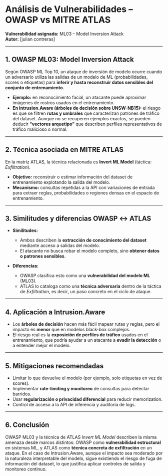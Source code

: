 # Análisis de Vulnerabilidades – OWASP vs MITRE ATLAS
**Vulnerabilidad asignada:** ML03 – Model Inversion Attack  
**Autor:** [julian contreras] 

---

## 1. OWASP ML03: Model Inversion Attack
Según OWASP ML Top 10, un ataque de inversión de modelo ocurre cuando un adversario utiliza las salidas de un modelo de ML (probabilidades, scores o etiquetas) para **inferir y hasta reconstruir datos sensibles del conjunto de entrenamiento**.  
- **Ejemplo:** en reconocimiento facial, un atacante puede aproximar imágenes de rostros usados en el entrenamiento.  
- **En Intrusion.Aware (árboles de decisión sobre UNSW-NB15):** el riesgo es que se filtren **rutas y umbrales** que caracterizan patrones de tráfico del dataset. Aunque no se recuperen ejemplos exactos, se pueden deducir **“vectores arquetipo”** que describen perfiles representativos de tráfico malicioso o normal.

---

## 2. Técnica asociada en MITRE ATLAS
En la matriz ATLAS, la técnica relacionada es **Invert ML Model** (táctica: *Exfiltration*).  
- **Objetivo:** reconstruir o estimar información del dataset de entrenamiento explotando la salida del modelo.  
- **Mecanismo:** consultas repetidas a la API con variaciones de entrada para extraer reglas, probabilidades o regiones densas en el espacio de entrenamiento.

---

## 3. Similitudes y diferencias OWASP ↔ ATLAS
- **Similitudes:**  
  - Ambos describen la **extracción de conocimiento del dataset** mediante acceso a salidas del modelo.  
  - El atacante no busca robar el modelo completo, sino **obtener datos o patrones sensibles**.  

- **Diferencias:**  
  - OWASP clasifica esto como una **vulnerabilidad del modelo ML** (ML03).  
  - ATLAS lo cataloga como una **técnica adversaria** dentro de la táctica de *Exfiltration*, es decir, un paso concreto en el ciclo de ataque.  

---

## 4. Aplicación a Intrusion.Aware
- Los **árboles de decisión** hacen más fácil mapear rutas y reglas, pero el impacto es **menor** que en modelos black-box complejos.  
- El riesgo real es la **exposición de perfiles de tráfico** usados en el entrenamiento, que podría ayudar a un atacante a **evadir la detección** o a entender mejor el modelo.  

---

## 5. Mitigaciones recomendadas
- Limitar lo que devuelve el modelo (por ejemplo, solo etiquetas en vez de scores).  
- Implementar **rate-limiting y monitoreo** de consultas para detectar barridos.  
- Usar **regularización o privacidad diferencial** para reducir memorization.  
- Control de acceso a la API de inferencia y auditoría de logs.  

---

## 6. Conclusión
OWASP ML03 y la técnica de ATLAS *Invert ML Model* describen la misma amenaza desde marcos distintos: OWASP como **vulnerabilidad estructural** en sistemas ML, y ATLAS como **técnica concreta de exfiltración** en un ataque. En el caso de Intrusion.Aware, aunque el impacto sea moderado por la naturaleza interpretable del modelo, sigue existiendo el riesgo de fuga de información del dataset, lo que justifica aplicar controles de salida y monitoreo continuo.
